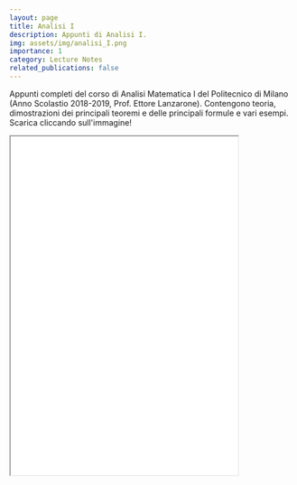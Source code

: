 ```yaml
---
layout: page
title: Analisi I
description: Appunti di Analisi I.
img: assets/img/analisi_I.png
importance: 1
category: Lecture Notes
related_publications: false
---
```


Appunti completi del corso di Analisi Matematica I del Politecnico di Milano (Anno Scolastio 2018-2019, Prof. Ettore Lanzarone). Contengono teoria, dimostrazioni dei principali teoremi e delle principali formule e vari esempi. Scarica cliccando sull'immagine!

<iframe src="assets/pdf/analisi_I.pdf" width="80%" height="600px">
  This browser does not support PDFs. Please download the PDF to view it: 
  <a href="assets/pdf/analisi_I.pdf">Download PDF</a>.
</iframe>
